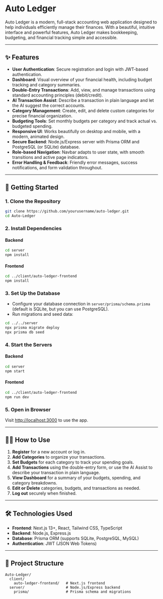 # Auto Ledger

Auto Ledger is a modern, full-stack accounting web application designed to help individuals efficiently manage their finances. With a beautiful, intuitive interface and powerful features, Auto Ledger makes bookkeeping, budgeting, and financial tracking simple and accessible.

---

## ✨ Features

- **User Authentication**: Secure registration and login with JWT-based authentication.
- **Dashboard**: Visual overview of your financial health, including budget tracking and category summaries.
- **Double-Entry Transactions**: Add, view, and manage transactions using standard accounting principles (debit/credit).
- **AI Transaction Assist**: Describe a transaction in plain language and let the AI suggest the correct accounts.
- **Category Management**: Create, edit, and delete custom categories for precise financial organization.
- **Budgeting Tools**: Set monthly budgets per category and track actual vs. budgeted spending.
- **Responsive UI**: Works beautifully on desktop and mobile, with a modern, animated design.
- **Secure Backend**: Node.js/Express server with Prisma ORM and PostgreSQL (or SQLite) database.
- **Role-based Navigation**: Navbar adapts to user state, with smooth transitions and active page indicators.
- **Error Handling & Feedback**: Friendly error messages, success notifications, and form validation throughout.

---

## 🚀 Getting Started

### 1. Clone the Repository

```bash
git clone https://github.com/yourusername/auto-ledger.git
cd Auto-Ledger
```

### 2. Install Dependencies

#### Backend

```bash
cd server
npm install
```

#### Frontend

```bash
cd ../client/auto-ledger-frontend
npm install
```

### 3. Set Up the Database

- Configure your database connection in `server/prisma/schema.prisma` (default is SQLite, but you can use PostgreSQL).
- Run migrations and seed data:

```bash
cd ../../server
npx prisma migrate deploy
npx prisma db seed
```

### 4. Start the Servers

#### Backend

```bash
cd server
npm start
```

#### Frontend

```bash
cd ../client/auto-ledger-frontend
npm run dev
```

### 5. Open in Browser

Visit [http://localhost:3000](http://localhost:3000) to use the app.

---

## 🧑‍💻 How to Use

1. **Register** for a new account or log in.
2. **Add Categories** to organize your transactions.
3. **Set Budgets** for each category to track your spending goals.
4. **Add Transactions** using the double-entry form, or use the AI Assist to describe your transaction in plain language.
5. **View Dashboard** for a summary of your budgets, spending, and category breakdowns.
6. **Edit or Delete** categories, budgets, and transactions as needed.
7. **Log out** securely when finished.

---

## 🛠️ Technologies Used

- **Frontend**: Next.js 13+, React, Tailwind CSS, TypeScript
- **Backend**: Node.js, Express.js
- **Database**: Prisma ORM (supports SQLite, PostgreSQL, MySQL)
- **Authentication**: JWT (JSON Web Tokens)

---

## 📂 Project Structure

```
Auto-Ledger/
  client/
    auto-ledger-frontend/   # Next.js frontend
  server/                   # Node.js/Express backend
    prisma/                 # Prisma schema and migrations
```
